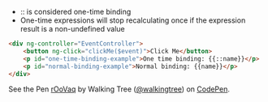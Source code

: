 * :: is considered one-time binding
* One-time expressions will stop recalculating once if the expression result is a non-undefined value

```html
<div ng-controller="EventController">
	<button ng-click="clickMe($event)">Click Me</button>
	<p id="one-time-binding-example">One time binding: {{::name}}</p>
	<p id="normal-binding-example">Normal binding: {{name}}</p>
</div>
```
<p data-height="268" data-theme-id="0" data-slug-hash="rOoVaq" data-default-tab="result" data-user="walkingtree" class='codepen'>See the Pen <a href='http://codepen.io/walkingtree/pen/rOoVaq/'>rOoVaq</a> by Walking Tree (<a href='http://codepen.io/walkingtree'>@walkingtree</a>) on <a href='http://codepen.io'>CodePen</a>.</p>
<script async src="//assets.codepen.io/assets/embed/ei.js"></script>



